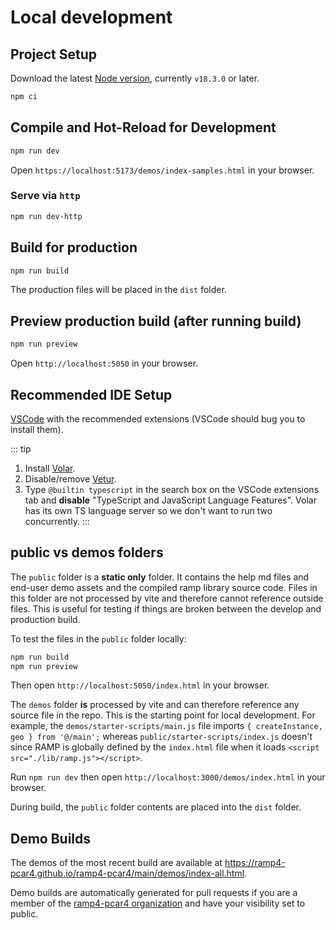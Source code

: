 # Local development

## Project Setup

Download the latest [Node version](https://nodejs.org/en/download/), currently `v18.3.0` or later.

```sh
npm ci
```

## Compile and Hot-Reload for Development

```sh
npm run dev
```

Open `https://localhost:5173/demos/index-samples.html` in your browser.

### Serve via `http`

```sh
npm run dev-http
```

## Build for production

```sh
npm run build
```

The production files will be placed in the `dist` folder.

## Preview production build (after running build)

```sh
npm run preview
```

Open `http://localhost:5050` in your browser.

## Recommended IDE Setup

[VSCode](https://code.visualstudio.com/) with the recommended extensions (VSCode should bug you to install them).

::: tip
1. Install [Volar](https://marketplace.visualstudio.com/items?itemName=vue.volar).
2. Disable/remove [Vetur](https://marketplace.visualstudio.com/items?itemName=octref.vetur).
3. Type `@builtin typescript` in the search box on the VSCode extensions tab and **disable** "TypeScript and JavaScript Language Features". Volar has its own TS language server so we don't want to run two concurrently.
:::

## public vs demos folders

The `public` folder is a **static only** folder. It contains the help md files and end-user demo assets and the compiled ramp library source code. Files in this folder are not processed by vite and therefore cannot reference outside files. This is useful for testing if things are broken between the develop and production build.

To test the files in the `public` folder locally:

```js
npm run build
npm run preview
```

Then open `http://localhost:5050/index.html` in your browser.

The `demos` folder **is** processed by vite and can therefore reference any source file in the repo. This is the starting point for local development. For example, the `demos/starter-scripts/main.js` file imports `{ createInstance, geo } from '@/main';` whereas `public/starter-scripts/index.js` doesn't since RAMP is globally defined by the `index.html` file when it loads `<script src="./lib/ramp.js"></script>`.

Run `npm run dev` then open `http://localhost:3000/demos/index.html` in your browser.

During build, the `public` folder contents are placed into the `dist` folder.

## Demo Builds

The demos of the most recent build are available at https://ramp4-pcar4.github.io/ramp4-pcar4/main/demos/index-all.html.

Demo builds are automatically generated for pull requests if you are a member of the [ramp4-pcar4 organization](https://github.com/orgs/ramp4-pcar4/people) and have your visibility set to public.
